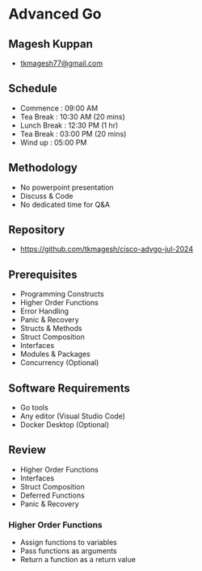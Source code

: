 # Advanced Go

## Magesh Kuppan
- tkmagesh77@gmail.com

## Schedule
- Commence      : 09:00 AM
- Tea Break     : 10:30 AM (20 mins)
- Lunch Break   : 12:30 PM (1 hr)
- Tea Break     : 03:00 PM (20 mins)
- Wind up       : 05:00 PM

## Methodology
- No powerpoint presentation
- Discuss & Code
- No dedicated time for Q&A

## Repository
- https://github.com/tkmagesh/cisco-advgo-jul-2024

## Prerequisites
- Programming Constructs
- Higher Order Functions
- Error Handling
- Panic & Recovery
- Structs & Methods
- Struct Composition
- Interfaces
- Modules & Packages
- Concurrency (Optional)

## Software Requirements
- Go tools
- Any editor (Visual Studio Code)
- Docker Desktop (Optional)

## Review
- Higher Order Functions
- Interfaces
- Struct Composition
- Deferred Functions
- Panic & Recovery

### Higher Order Functions
- Assign functions to variables
- Pass functions as arguments
- Return a function as a return value

